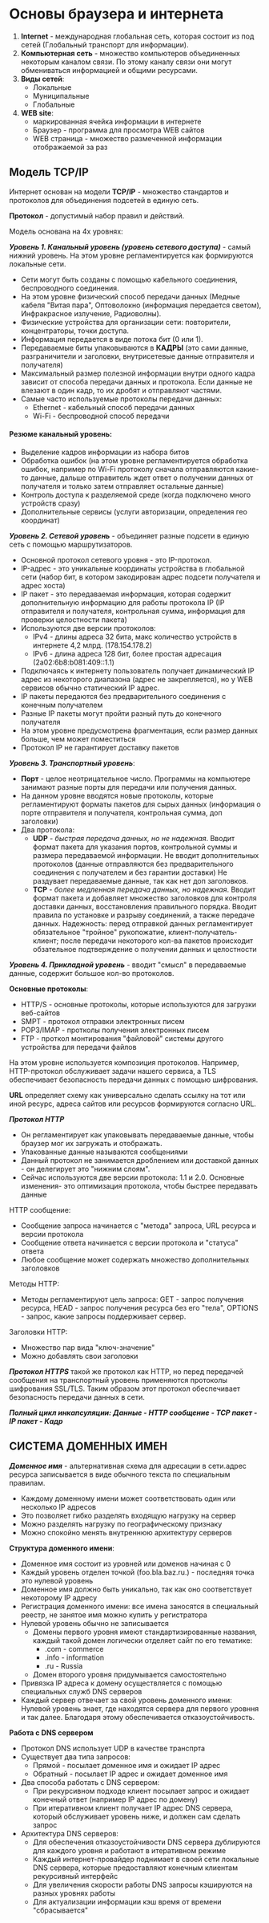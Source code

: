 # Основы браузера и интернета
1. **Internet** - международная глобальная сеть, которая состоит из под сетей (Глобальный транспорт для информации).
2. **Компьютерная сеть** - множество компьютеров объединенных некоторым каналом связи.
По этому каналу связи они могут обмениваться информацией и общими ресурсами.
3. **Виды сетей**:
   + Локальные
   + Муниципальные
   + Глобальные
4. **WEB site**:
    + маркированная ячейка информации в интернете
    + Браузер - программа для просмотра WEB сайтов
    + WEB страница - множество размеченной информации отображаемой за раз

## Модель TCP/IP
Интернет основан на модели **TCP/IP** - множество стандартов и протоколов для объединения подсетей в единую сеть.

**Протокол** - допустимый набор правил и действий.

Модель основана на 4х уровнях:

***Уровень 1. Канальный уровень (уровень сетевого доступа)*** - самый нижний уровень. 
На этом уровне регламентируется как формируются локальные сети. 
+ Сети могут быть созданы с помощью кабельного соединения, беспроводного соединения.
+ На этом уровне физический способ передачи данных (Медные кабеля "Витая пара", Оптоволокно (информация передается светом), Инфракрасное излучение, Радиоволны).
+ Физические устройства для организации сети: повторители, концентраторы, точки доступа.
+ Информация передается в виде потока бит (0 или 1).
+ Передаваемые биты упаковываются в **КАДРЫ** (это сами данные, разграничители и заголовки, внутрисетевые данные отправителя и получателя)
+ Максимальный размер полезной информации внутри одного кадра зависит от способа передачи данных и протокола. Если данные не влезают в один кадр, то их дробят и отправляют частями.
+ Самые часто используемые протоколы передачи данных:
    + Ethernet - кабельный способ передачи данных
    + Wi-Fi - беспроводной способ передачи
#### Резюме канальный уровень:
+ Выделение кадров информации из набора битов
+ Обработка ошибок (на этом уровне регламентируется обработка ошибок, например по Wi-Fi протоколу сначала отправляются какие-то данные, дальше отправитель ждет ответ о получении данных от получателя и только затем отправляет остальные данные)
+ Контроль доступа к разделяемой среде (когда подключено много устройств сразу)
+ Дополнительные сервисы (услуги авторизации, определения гео координат)

***Уровень 2. Сетевой уровень*** - объединяет разные подсети в единую сеть с помощью маршрутизаторов.
+ Основной протокол сетевого уровня - это IP-протокол.
+ IP-адрес - это уникальные координаты устройства в глобальной сети (набор бит, в котором закодирован адрес подсети получателя и адрес хоста)
+ IP пакет - это передаваемая информация, которая содержит дополнительную информацию для работы протокола IP (IP отправителя и получателя, контрольная сумма, информация для проверки целостности пакета)
+ Используются две версии протоколов:
    + IPv4 - длины адреса 32 бита, макс количество устройств в интернете 4,2 млрд. (178.154.178.2)
    + IPv6 - длина адреса 128 бит, более простая адресация (2a02:6b8:b081:409::1.1)
+ Подключаясь к интернету пользователь получает динамический IP адрес из некоторого диапазона (адрес не закрепляется), но у WEB сервисов обычно статический IP адрес.
+ IP пакеты передаются без предварительного соединения с конечным получателем
+ Разные IP пакеты могут пройти разный путь до конечного получателя
+ На этом уровне предусмотрена фрагментация, если размер данных больше, чем может поместиться
+ Протокол IP не гарантирует доставку пакетов

***Уровень 3. Транспортный уровень***:
+ **Порт** - целое неотрицательное число. Программы на компьютере занимают разные порты для передачи или получения данных.
+ На данном уровне вводятся новые протоколы, которые регламентируют форматы пакетов для сырых данных (информация о порте отправителя и получателя, контрольная сумма, доп заголовки)
+ Два протокола:
    + **UDP** - *быстрая передача данных, но не надежная*. Вводит формат пакета для указания портов, контрольной суммы и размера передаваемой информации. 
  Не вводит дополнительных протоколов (данные отправляются без предварительного соединения с получателем и без гарантии доставки)
  Не раздувает передаваемые данные, так как нет доп заголовков.
    + **TCP** - *более медленная передача данных, но надежная*. 
  Вводит формат пакета и добавляет множество заголовков для контроля доставки данных, восстановления правильного порядка.
  Вводит правила по установке и разрыву соединений, а также передаче данных.
  Надежность: перед отправкой данных регламентирует обязательное "тройное" рукопожатие, клиент-получатель-клиент; после передачи некоторого кол-ва пакетов происходит обзательное подтверждение о получении данных и целостности

***Уровень 4. Прикладной уровень*** - вводит "смысл" в передаваемые данные, содержит большое кол-во протоколов.

**Основные протоколы**:
+ HTTP/S - основные протоколы, которые используются для загрузки веб-сайтов
+ SMPT - протокол отправки электронных писем
+ POP3/IMAP - протколы получения электронных писем
+ FTP - проткол монтирования "файловой" системы другого устройства для передачи файлов

На этом уровне используется композиция протоколов. Например, HTTP-протокол обслуживает задачи нашего сервиса, а TLS обеспечивает безопасность передачи данных с помощью шифрования.

**URL** определяет схему как универсально сделать ссылку на тот или иной ресурс, адреса сайтов или ресурсов формируются согласно URL.

***Протокол HTTP***
+ Он регламентирует как упаковывать передаваемые данные, чтобы браузер мог их загружать и отображать.
+ Упакованные данные называются сообщениями
+ Данный протокол не занимается дроблением или доставкой данных - он делегирует это "нижним слоям".
+ Сейчас используются две версии протокола: 1.1 и 2.0. Основные изменения- это оптимизация протокола, чтобы быстрее передавать данные

HTTP сообщение:
+ Сообщение запроса начинается с "метода" запроса, URL ресурса и версии протокола
+ Сообщение ответа начинается с версии протокола и "статуса" ответа
+ Любое сообщение может содержать множество дополнительных заголовков

Методы HTTP:
+ Методы регламентируют цель запроса: GET - запрос получения ресурса, HEAD - запрос получения ресурса без его "тела", OPTIONS - запрос, какие запросы поддерживает сервер.

Заголовки HTTP:
+ Множество пар вида "ключ-значение"
+ Можно добавлять свои заголовки

***Протокол HTTPS*** такой же протокол как HTTP, но перед передачей сообщения на транспортный уровень применяются протоколы шифрования SSL/TLS. Таким образом этот протокол обеспечивает безопасность передачи данных в сети.

***Полный цикл инкапсуляции: Данные - HTTP сообщение - TCP пакет - IP пакет - Кадр***


## СИСТЕМА ДОМЕННЫХ ИМЕН
***Доменное имя*** - альтернативная схема для адресации в сети.адрес ресурса записывается в виде обычного текста по специальным правилам.
+ Каждому доменному имени может соответствовать один или несколько IP адресов
+ Это позволяет гибко разделять входящую нагрузку на сервер
+ Можно разделять нагрузку по географическому признаку
+ Можно спокойно менять внутреннюю архитектуру серверов

**Структура доменного имени**:
+ Доменное имя состоит из уровней или доменов начиная с 0
+ Каждый уровень отделен точкой (foo.bla.baz.ru.) - последняя точка это нулевой уровень
+ Доменное имя должно быть уникально, так как оно соответствует некоторому IP адресу
+ Регистрация доменного имени: все имена заносятся в специальный реестр, не занятое имя можно купить у регистратора
+ Нулевой уровень обычно не записывается
    + Домены первого уровня имеют стандартизированные названия, каждый такой домен логически отделяет сайт по его тематике:
        + .com - commerce
        + .info - information
        + .ru - Russia
    + Домен второго уровня придумывается самостоятельно
+ Привязка IP адреса к домену осуществляется с помощью специальных служб DNS серверов
+ Каждый сервер отвечает за свой уровень доменного имени: Нулевой уровень знает, где находятся сервера для первого уровння и так далее. Благодаря этому обеспечивается отказоустойчивость.

**Работа с DNS сервером**
+ Протокол DNS использует UDP в качестве транспрта
+ Существует два типа запросов:
    + Прямой - посылает доменное имя и ожидает IP адрес
    + Обратный - посылает IP адрес и ожидает доменное имя
+ Два способа работать с DNS сервером:
    + При рекурсивном подходе клиент посылает запрос и ожидает конечный ответ (например IP адрес по домену)
    + При итеративном клиент получает IP адрес DNS сервера, который обслуживает уровень ниже, и должен сам сделать запрос
+ Архитектура DNS серверов:
    + Для обеспечения отказоустойчивости DNS сервера дублируются для каждого уровня и работают в итеративном режиме
    + Каждый интернет-провайдер поднимает в своей сети локальные DNS сервера, которые предоставляют конечным клиентам рекурсивный интерфейс
    + Для увеличения скорости работы DNS запросы кэшируются на разных уровнях работы
    + Для актуализации информации кэш время от времени "сбрасывается"
